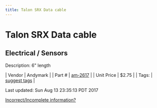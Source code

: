 ```yaml
---
title: Talon SRX Data cable
---
```


# Talon SRX Data cable
## Electrical / Sensors
Description: 	6" length 

| Vendor | Andymark | 
| Part # | [am-2617](http://www.andymark.com/product-p/am-2617.htm) | 
| Unit Price | $2.75 | 
| Tags: | [suggest tags](https://docs.google.com/forms/d/e/1FAIpQLSeWyY8v3RgOty-MyWmh9U0iivNYN_molChYyS-0U-o-kOAv_g/viewform) | 

Last updated: Sun Aug 13 23:35:13 PDT 2017

 [Incorrect/Incomplete information?](https://docs.google.com/forms/d/e/1FAIpQLSeWyY8v3RgOty-MyWmh9U0iivNYN_molChYyS-0U-o-kOAv_g/viewform)